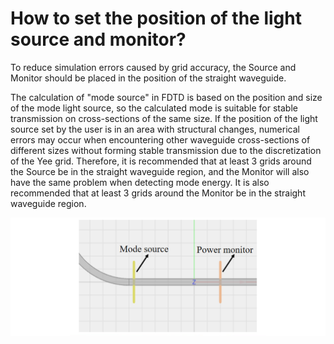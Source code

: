 # How to set the position of the light source and monitor?

<div class="text-justify">

To reduce simulation errors caused by grid accuracy, the Source and Monitor should be placed in the position of the straight waveguide.

The calculation of "mode source" in FDTD is based on the position and size of the mode light source, so the calculated mode is suitable for stable transmission on cross-sections of the same size. If the position of the light source set by the user is in an area with structural changes, numerical errors may occur when encountering other waveguide cross-sections of different sizes without forming stable transmission due to the discretization of the Yee grid. Therefore, it is recommended that at least 3 grids around the Source be in the straight waveguide region, and the Monitor will also have the same problem when detecting mode energy. It is also recommended that at least 3 grids around the Monitor be in the straight waveguide region.

![](./img/location.png)

</div>